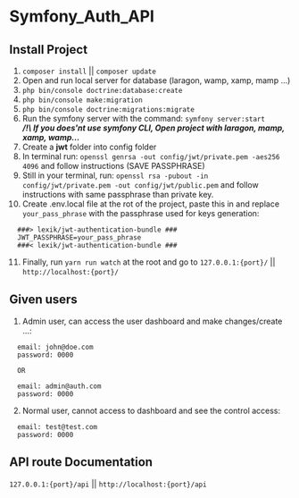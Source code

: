 # Symfony_Auth_API

## Install Project

1. `composer install` || `composer update`
2. Open and run local server for database (laragon, wamp, xamp, mamp ...)
3. `php bin/console doctrine:database:create`
4. `php bin/console make:migration`
5. `php bin/console doctrine:migrations:migrate`
6. Run the symfony server with the command: `symfony server:start`  
  ***/!\ If you does'nt use symfony CLI, Open project with laragon, mamp, xamp, wamp...***
7. Create a **jwt** folder into config folder  
8. In terminal run: `openssl genrsa -out config/jwt/private.pem -aes256 4096` and follow instructions (SAVE PASSPHRASE)  
9. Still in your terminal, run: `openssl rsa -pubout -in config/jwt/private.pem -out config/jwt/public.pem` and follow instructions with same passphrase than private key.  
10. Create .env.local file at the rot of the project, paste this in and replace `your_pass_phrase` with the passphrase used for keys generation:  
  ```
    ###> lexik/jwt-authentication-bundle ###
    JWT_PASSPHRASE=your_pass_phrase
    ###< lexik/jwt-authentication-bundle ###
  ```  
11. Finally, run `yarn run watch` at the root and go to `127.0.0.1:{port}/` || `http://localhost:{port}/`  

## Given users  
1. Admin user, can access the user dashboard and make changes/create ...:  
  ```
    email: john@doe.com
    password: 0000
    
    OR
    
    email: admin@auth.com
    password: 0000
  ```  
2. Normal user, cannot access to dashboard and see the control access:  
  ```  
    email: test@test.com
    password: 0000
  ```  
    
## API route Documentation  
`127.0.0.1:{port}/api` || `http://localhost:{port}/api`
